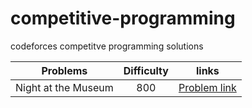 # competitive-programming

codeforces competitve programming solutions

| Problems            | Difficulty           |  links  |
| ------------------- |:-------------:       | -----         |
| Night at the Museum | 800                  | [Problem link](https://codeforces.com/problemset/problem/731/A)|
